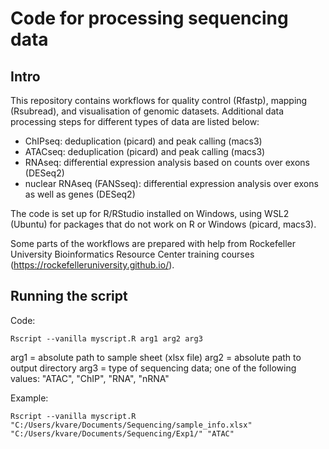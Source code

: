 # Code for processing sequencing data

## Intro
This repository contains workflows for quality control (Rfastp), mapping (Rsubread), and visualisation of genomic datasets. Additional data processing steps for different types of data are listed below:
- ChIPseq: deduplication (picard) and peak calling (macs3)
- ATACseq: deduplication (picard) and peak calling (macs3)
- RNAseq: differential expression analysis based on counts over exons (DESeq2)
- nuclear RNAseq (FANSseq): differential expression analysis over exons as well as genes (DESeq2) 

The code is set up for R/RStudio installed on Windows, using WSL2 (Ubuntu) for packages that do not work on R or Windows (picard, macs3).

Some parts of the workflows are prepared with help from Rockefeller University Bioinformatics Resource Center training courses (https://rockefelleruniversity.github.io/).

## Running the script
Code:
```
Rscript --vanilla myscript.R arg1 arg2 arg3
```
arg1 = absolute path to sample sheet (xlsx file) 
arg2 = absolute path to output directory 
arg3 = type of sequencing data; one of the following values: "ATAC", "ChIP", "RNA", "nRNA" 

Example: 
```
Rscript --vanilla myscript.R "C:/Users/kvare/Documents/Sequencing/sample_info.xlsx" "C:/Users/kvare/Documents/Sequencing/Exp1/" "ATAC"
```
